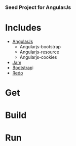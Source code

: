 ### Seed Project for AngularJs
# Includes
- [AngularJs](http://angularjs.org)
  - Angularjs-bootstrap
  - Angularjs-resource
  - Angularjs-cookies
- [Jam](http://jamjs.org)
- [Bootstrap](http://twitter.github.com/bootstrap)i
- [Redo](http://github.com/apenwarr/redo)

# Get

# Build

# Run

